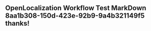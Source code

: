 <properties
ms.topic="hero-topic"
ms.test1="hero-topic"
ms.test2="test"/>

## OpenLocalization Workflow Test MarkDown 8aa1b308-150d-423e-92b9-9a4b321149f5 thanks!

